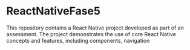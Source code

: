 # ReactNativeFase5
This repository contains a React Native project developed as part of an assessment. The project demonstrates the use of core React Native concepts and features, including components, navigation
